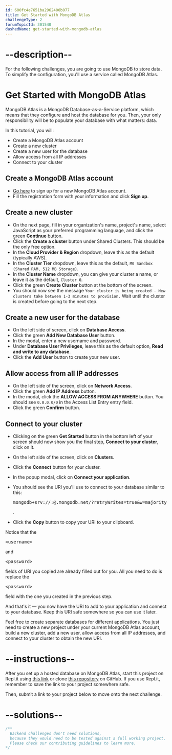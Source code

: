 ```yaml
---
id: 600fc4e7651ba2962400b077
title: Get Started with MongoDB Atlas
challengeType: 2
forumTopicId: 301540
dashedName: get-started-with-mongodb-atlas
---
```


# --description--

For the following challenges, you are going to use MongoDB to store data. To simplify the configuration, you'll use a service called MongoDB Atlas.

# Get Started with MongoDB Atlas

MongoDB Atlas is a MongoDB Database-as-a-Service platform, which means that they configure and host the database for you. Then, your only responsibility will be to populate your database with what matters: data.

In this tutorial, you will:

- Create a MongoDB Atlas account
- Create a new cluster
- Create a new user for the database
- Allow access from all IP addresses
- Connect to your cluster

## Create a MongoDB Atlas account

- <a href='https://account.mongodb.com/account/register' target='_blank' rel='no-follow'>Go here</a> to sign up for a new MongoDB Atlas account.
- Fill the registration form with your information and click **Sign up**.

## Create a new cluster

- On the next page, fill in your organization's name, project's name, select JavaScript as your preferred programming language, and click the green **Continue** button.
- Click the **Create a cluster** button under Shared Clusters. This should be the only free option.
- In the **Cloud Provider & Region** dropdown, leave this as the default (typically AWS).
- In the **Cluster Tier** dropdown, leave this as the default, `M0 Sandbox (Shared RAM, 512 MB Storage)`.
- In the **Cluster Name** dropdown, you can give your cluster a name, or leave it as the default, `Cluster 0`.
- Click the green **Create Cluster** button at the bottom of the screen.
- You should now see the message `Your cluster is being created - New clusters take between 1-3 minutes to provision.` Wait until the cluster is created before going to the next step.

## Create a new user for the database

- On the left side of screen, click on **Database Access**.
- Click the green **Add New Database User** button.
- In the modal, enter a new username and password.
- Under **Database User Privileges**, leave this as the default option, **Read and write to any database**.
- Click the **Add User** button to create your new user.

## Allow access from all IP addresses

- On the left side of the screen, click on **Network Access**.
- Click the green **Add IP Address** button.
- In the modal, click the **ALLOW ACCESS FROM ANYWHERE** button. You should see `0.0.0.0/0` in the Access List Entry entry field.
- Click the green **Confirm** button.

## Connect to your cluster

- Clicking on the green **Get Started** button in the bottom left of your screen should now show you the final step, **Connect to your cluster**, click on it.

- On the left side of the screen, click on **Clusters**.
- Click the **Connect** button for your cluster.
- In the popup modal, click on **Connect your application**.
- You should see the URI you'll use to connect to your database similar to this: <pre class='inline-pre'>mongodb+srv://<username>:<password>@<cluster-name>.mongodb.net/<db-name>?retryWrites=true&w=majority</pre>.
- Click the **Copy** button to copy your URI to your clipboard.

Notice that the <pre class='inline-pre'>&lt;username&gt;</pre> and <pre class='inline-pre'>&lt;password&gt;</pre> fields of URI you copied are already filled out for you. All you need to do is replace the <pre class='inline-pre'>&lt;password&gt;</pre> field with the one you created in the previous step.

And that's it — you now have the URI to add to your application and connect to your database. Keep this URI safe somewhere so you can use it later.

Feel free to create separate databases for different applications. You just need to create a new project under your current MongoDB Atlas account, build a new cluster, add a new user, allow access from all IP addresses, and connect to your cluster to obtain the new URI.

# --instructions--

After you set up a hosted database on MongoDB Atlas, start this project on Repl.it using <a rel='noopener noreferrer' target='_blank' href='https://repl.it/github/freeCodeCamp/boilerplate-mongomongoose'>this link</a> or clone <a rel='noopener noreferrer' target='_blank' href='https://github.com/freeCodeCamp/boilerplate-mongomongoose/'>this repository</a> on GitHub. If you use Repl.it, remember to save the link to your project somewhere safe.

Then, submit a link to your project below to move onto the next challenge.

# --solutions--

```js
/**
  Backend challenges don't need solutions, 
  because they would need to be tested against a full working project. 
  Please check our contributing guidelines to learn more.
*/
```
